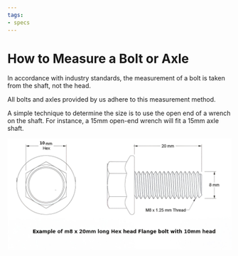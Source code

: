 ```yaml
---
tags:
- specs
---
```


# How to Measure a Bolt or Axle

In accordance with industry standards, the measurement of a bolt is taken from the shaft, not the head.

All bolts and axles provided by us adhere to this measurement method.

A simple technique to determine the size is to use the open end of a wrench on the shaft. For instance, a 15mm open-end wrench will fit a 15mm axle shaft.

![Bolt Example](../../static/img/BOLT-EXAMPLE.jpg)
